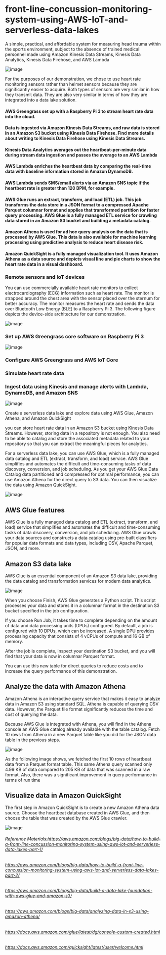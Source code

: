 # front-line-concussion-monitoring-system-using-AWS-IoT-and-serverless-data-lakes


A simple, practical, and affordable system for measuring head trauma within the sports environment, subject to the absence of trained medical personnel made using Amazon Kinesis Data Streams, Kinesis Data Analytics, Kinesis Data Firehose, and AWS Lambda


![image](https://user-images.githubusercontent.com/48589838/77403006-8d0b2180-6dd5-11ea-8e4e-54978db892b1.png)



For the purposes of our demonstration, we chose to use heart rate monitoring sensors rather than helmet sensors because they are significantly easier to acquire. Both types of sensors are very similar in how they transmit data. They are also very similar in terms of how they are integrated into a data lake solution.


#### AWS Greengrass set up with a Raspberry Pi 3 to stream heart rate data into the cloud.
#### Data is ingested via Amazon Kinesis Data Streams, and raw data is stored in an Amazon S3 bucket using Kinesis Data Firehose. Find more details about writing to Kinesis Data Firehose using Kinesis Data Streams.
#### Kinesis Data Analytics averages out the heartbeat-per-minute data during stream data ingestion and passes the average to an AWS Lambda
#### AWS Lambda enriches the heartbeat data by comparing the real-time data with baseline information stored in Amazon DynamoDB.
#### AWS Lambda sends SMS/email alerts via an Amazon SNS topic if the heartbeat rate is greater than 120 BPM, for example.
#### AWS Glue runs an extract, transform, and load (ETL) job. This job transforms the data store in a JSON format to a compressed Apache Parquet columnar format and applies that transformed partition for faster query processing. AWS Glue is a fully managed ETL service for crawling data stored in an Amazon S3 bucket and building a metadata catalog.
#### Amazon Athena is used for ad hoc query analysis on the data that is processed by AWS Glue. This data is also available for machine learning processing using predictive analysis to reduce heart disease risk.
#### Amazon QuickSight is a fully managed visualization tool. It uses Amazon Athena as a data source and depicts visual line and pie charts to show the heart rate data in a visual dashboard.


### Remote sensors and IoT devices
You can use commercially available heart rate monitors to collect electrocardiography (ECG) information such as heart rate. The monitor is strapped around the chest area with the sensor placed over the sternum for better accuracy. The monitor measures the heart rate and sends the data over Bluetooth Low Energy (BLE) to a Raspberry Pi 3. The following figure depicts the device-side architecture for our demonstration.


![image](https://user-images.githubusercontent.com/48589838/77403141-ca6faf00-6dd5-11ea-8ff5-bc32e9c45ad1.png)


### Set up AWS Greengrass core software on Raspberry Pi 3



![image](https://user-images.githubusercontent.com/48589838/77403220-eecb8b80-6dd5-11ea-86eb-4b33368de346.png)


### Configure AWS Greengrass and AWS IoT Core


### Simulate heart rate data

### Ingest data using Kinesis and manage alerts with Lambda, DynamoDB, and Amazon SNS


![image](https://user-images.githubusercontent.com/48589838/77403356-25090b00-6dd6-11ea-8033-987de454745a.png)


Create a serverless data lake and explore data using AWS Glue, Amazon Athena, and Amazon QuickSight


you can store heart rate data in an Amazon S3 bucket using Kinesis Data Streams. However, storing data in a repository is not enough. You also need to be able to catalog and store the associated metadata related to your repository so that you can extract the meaningful pieces for analytics.

For a serverless data lake, you can use AWS Glue, which is a fully managed data catalog and ETL (extract, transform, and load) service. AWS Glue simplifies and automates the difficult and time-consuming tasks of data discovery, conversion, and job scheduling. As you get your AWS Glue Data Catalog data partitioned and compressed for optimal performance, you can use Amazon Athena for the direct query to S3 data. You can then visualize the data using Amazon QuickSight.



![image](https://user-images.githubusercontent.com/48589838/77403552-5f72a800-6dd6-11ea-8fc5-e49c10235b06.png)


## AWS Glue features
AWS Glue is a fully managed data catalog and ETL (extract, transform, and load) service that simplifies and automates the difficult and time-consuming tasks of data discovery, conversion, and job scheduling. AWS Glue crawls your data sources and constructs a data catalog using pre-built classifiers for popular data formats and data types, including CSV, Apache Parquet, JSON, and more.

## Amazon S3 data lake
AWS Glue is an essential component of an Amazon S3 data lake, providing the data catalog and transformation services for modern data analytics.



![image](https://user-images.githubusercontent.com/48589838/77404067-27b83000-6dd7-11ea-824b-0cef3cb7fc8a.png)




When you choose Finish, AWS Glue generates a Python script. This script processes your data and stores it in a columnar format in the destination S3 bucket specified in the job configuration.

If you choose Run Job, it takes time to complete depending on the amount of data and data processing units (DPUs) configured. By default, a job is configured with 10 DPUs, which can be increased. A single DPU provides processing capacity that consists of 4 vCPUs of compute and 16 GB of memory.

After the job is complete, inspect your destination S3 bucket, and you will find that your data is now in columnar Parquet format.


You can use this new table for direct queries to reduce costs and to increase the query performance of this demonstration.

## Analyze the data with Amazon Athena
Amazon Athena is an interactive query service that makes it easy to analyze data in Amazon S3 using standard SQL. Athena is capable of querying CSV data. However, the Parquet file format significantly reduces the time and cost of querying the data. 


Because AWS Glue is integrated with Athena, you will find in the Athena console an AWS Glue catalog already available with the table catalog. Fetch 10 rows from Athena in a new Parquet table like you did for the JSON data table in the previous steps.


![image](https://user-images.githubusercontent.com/48589838/77406605-ed509200-6dda-11ea-99d9-8eabb716201b.png)



As the following image shows, we fetched the first 10 rows of heartbeat data from a Parquet format table. This same Athena query scanned only 4.99 KB of data compared to 205 KB of data that was scanned in a raw format. Also, there was a significant improvement in query performance in terms of run time


## Visualize data in Amazon QuickSight

The first step in Amazon QuickSight is to create a new Amazon Athena data source. Choose the heartbeat database created in AWS Glue, and then choose the table that was created by the AWS Glue crawler.



![image](https://user-images.githubusercontent.com/48589838/77406696-0f4a1480-6ddb-11ea-94f5-fd642ef2d0a8.png)



###### Reference Materials:https://aws.amazon.com/blogs/big-data/how-to-build-a-front-line-concussion-monitoring-system-using-aws-iot-and-serverless-data-lakes-part-1/
###### https://aws.amazon.com/blogs/big-data/how-to-build-a-front-line-concussion-monitoring-system-using-aws-iot-and-serverless-data-lakes-part-2/
###### https://aws.amazon.com/blogs/big-data/build-a-data-lake-foundation-with-aws-glue-and-amazon-s3/
###### https://aws.amazon.com/blogs/big-data/analyzing-data-in-s3-using-amazon-athena/
###### https://docs.aws.amazon.com/glue/latest/dg/console-custom-created.html
###### https://docs.aws.amazon.com/quicksight/latest/user/welcome.html

